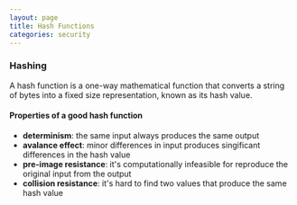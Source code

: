 ```yaml
---
layout: page
title: Hash Functions
categories: security
---
```


### Hashing
A hash function is a one-way mathematical function that converts a string of bytes into a fixed size representation, known as its hash value.

#### Properties of a good hash function
 * **determinism**: the same input always produces the same output
 * **avalance effect**: minor differences in input produces singificant differences in the hash value
 * **pre-image resistance**: it's computationally infeasible for reproduce the original input from the output
 * **collision resistance**: it's hard to find two values that produce the same hash value
